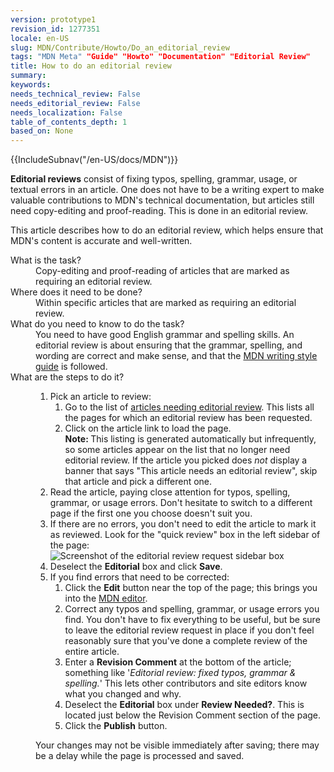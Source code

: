 ```yaml
---
version: prototype1
revision_id: 1277351
locale: en-US
slug: MDN/Contribute/Howto/Do_an_editorial_review
tags: "MDN Meta" "Guide" "Howto" "Documentation" "Editorial Review"
title: How to do an editorial review
summary: 
keywords: 
needs_technical_review: False
needs_editorial_review: False
needs_localization: False
table_of_contents_depth: 1
based_on: None
---
```

<div>{{IncludeSubnav("/en-US/docs/MDN")}}</div>

<p class="summary"><strong>Editorial reviews</strong> consist of fixing typos, spelling, grammar, usage, or textual errors in an article. One does not have to be a writing expert to make valuable contributions to MDN's technical documentation, but articles still need copy-editing and proof-reading. This is done in an editorial review.</p>

<p><span class="seoSummary">This article describes how to do an editorial review, which helps ensure that MDN's content is accurate and well-written.</span></p>

<dl>
 <dt>What is the task?</dt>
 <dd>Copy-editing and proof-reading of articles that are marked as requiring an editorial review.</dd>
 <dt>Where does it need to be done?</dt>
 <dd>Within specific articles that are marked as requiring an editorial review.</dd>
 <dt>What do you need to know to do the task?</dt>
 <dd>You need to have good English grammar and spelling skills. An editorial review is about ensuring that the grammar, spelling, and wording are correct and make sense, and that the <a href="/en-US/docs/MDN/Contribute/Guidelines/Writing_style_guide">MDN writing style guide</a> is followed.</dd>
 <dt>What are the steps to do it?</dt>
 <dd>
 <ol>
  <li>Pick an article to review:
   <ol>
    <li>Go to the list of <a href="/en-US/docs/needs-review/editorial">articles needing editorial review</a>. This lists all the pages for which an editorial review has been requested.</li>
    <li>Click on the article link to load the page.<br />
     <strong>Note: </strong>This listing is generated automatically but infrequently, so some articles appear on the list that no longer need editorial review. If the article you picked does <em>not</em> display a banner that says "This article needs an editorial review", skip that article and pick a different one.</li>
   </ol>
  </li>
  <li><a id="core-steps" name="core-steps"></a>Read the article, paying close attention for typos, spelling, grammar, or usage errors. Don't hesitate to switch to a different page if the first one you choose doesn't suit you.</li>
  <li>If there are no errors, you don't need to edit the article to mark it as reviewed. Look for the "quick review" box in the left sidebar of the page:<br />
   <img alt="Screenshot of the editorial review request sidebar box" src="https://mdn.mozillademos.org/files/13018/SidebarReviewBoxEditorial.png" /></li>
  <li>Deselect the <strong>Editorial</strong> box and click <strong>Save</strong>.</li>
  <li>If you find errors that need to be corrected:
   <ol>
    <li>Click the <strong>Edit</strong> button near the top of the page; this brings you into the <a href="/en-US/docs/Project:MDN/Contributing/Editor_guide">MDN editor</a>.</li>
    <li>Correct any typos and spelling, grammar, or usage errors you find. You don't have to fix everything to be useful, but be sure to leave the editorial review request in place if you don't feel reasonably sure that you've done a complete review of the entire article.</li>
    <li>Enter a <strong>Revision Comment</strong> at the bottom of the article; something like '<em>Editorial review: fixed typos, grammar &amp; spelling.</em>' This lets other contributors and site editors know what you changed and why.</li>
    <li>Deselect the <strong>Editorial</strong> box under <strong>Review Needed?</strong>. This is located just below the Revision Comment section of the page.</li>
    <li>Click the <strong>Publish</strong> button.</li>
   </ol>
  </li>
 </ol>

 <div class="note">
 <p>Your changes may not be visible immediately after saving; there may be a delay while the page is processed and saved.</p>
 </div>
 </dd>
</dl>

